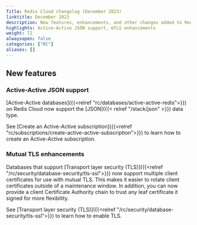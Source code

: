 ```yaml
---
Title: Redis Cloud changelog (December 2023)
linktitle: December 2023
description: New features, enhancements, and other changes added to Redis Cloud during December 2023.
highlights: Active-Active JSON support, mTLS enhancements
weight: 72
alwaysopen: false
categories: ["RC"]
aliases: []
---
```


## New features

### Active-Active JSON support

[Active-Active databases]({{<relref "rc/databases/active-active-redis">}}) on Redis Cloud now support the [JSON]({{< relref "/stack/json" >}}) data type. 

See [Create an Active-Active subscription]({{<relref "rc/subscriptions/create-active-active-subscription">}}) to learn how to create an Active-Active subscription.

### Mutual TLS enhancements

Databases that support [Transport layer security (TLS)]({{<relref "/rc/security/database-security/tls-ssl">}}) now support multiple client certificates for use with mutual TLS. This makes it easier to rotate client certificates outside of a maintenance window. In addition, you can now provide a client Certificate Authority chain to trust any leaf certificate it signed for more flexibility.

See [Transport layer security (TLS)]({{<relref "/rc/security/database-security/tls-ssl">}}) to learn how to enable TLS. 
